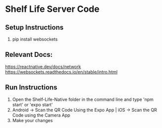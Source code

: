 # Shelf Life Server Code

## Setup Instructions
1. pip install websockets


## Relevant Docs:
https://reactnative.dev/docs/network
https://websockets.readthedocs.io/en/stable/intro.html

## Run Instructions
1. Open the Shelf-Life-Native folder in the command line and type 'npm start' or 'expo start'
2. Android -> Scan the QR Code Using the Expo App | iOS -> Scan the QR Code using the Camera App
3. Make your changes
